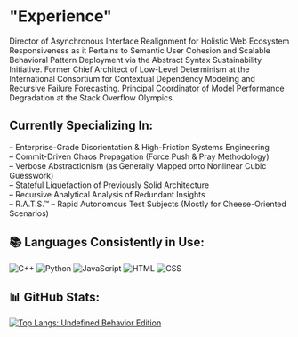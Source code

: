 
# "Experience"
Director of Asynchronous Interface Realignment for Holistic Web Ecosystem Responsiveness as it Pertains to Semantic User Cohesion and Scalable Behavioral Pattern Deployment via the Abstract Syntax Sustainability Initiative.
Former Chief Architect of Low-Level Determinism at the International Consortium for Contextual Dependency Modeling and Recursive Failure Forecasting. Principal Coordinator of Model Performance Degradation at the Stack Overflow Olympics.

## Currently Specializing In:
– Enterprise-Grade Disorientation & High-Friction Systems Engineering<br>
– Commit-Driven Chaos Propagation (Force Push & Pray Methodology)<br>
– Verbose Abstractionism (as Generally Mapped onto Nonlinear Cubic Guesswork)<br>
– Stateful Liquefaction of Previously Solid Architecture<br>
– Recursive Analytical Analysis of Redundant Insights<br>
– R.A.T.S.™ – Rapid Autonomous Test Subjects (Mostly for Cheese-Oriented Scenarios)<br>

## 📚 Languages Consistently in Use:
![C++](https://img.shields.io/badge/C%2B%2B-00599C?style=flat&logo=c%2B%2B&logoColor=white)
![Python](https://img.shields.io/badge/Python-3776AB?style=flat&logo=python&logoColor=white)
![JavaScript](https://img.shields.io/badge/JavaScript-F7DF1E?style=flat&logo=javascript&logoColor=black)
![HTML](https://img.shields.io/badge/HTML-E34F26?style=flat&logo=html5&logoColor=white)
![CSS](https://img.shields.io/badge/CSS-1572B6?style=flat&logo=css3&logoColor=white)

## 📊 GitHub Stats:

[![Top Langs: Undefined Behavior Edition](https://github-readme-stats.vercel.app/api/top-langs/?username=MasterShifuCsgo&layout=donut-vertical&theme=dark&langs_count=20&size_weight=0.5&count_weight=0.5&exclude_repo=github-readme-stats,MasterShifuCsgo.github.io)](https://github.com/anuraghazra/github-readme-stats)






